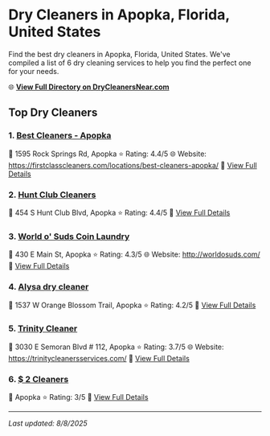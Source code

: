 # Dry Cleaners in Apopka, Florida, United States

Find the best dry cleaners in Apopka, Florida, United States. We've compiled a list of 6 dry cleaning services to help you find the perfect one for your needs.

🌐 **[View Full Directory on DryCleanersNear.com](https://drycleanersnear.com/city/US/Florida/Apopka)**

## Top Dry Cleaners

### 1. [Best Cleaners - Apopka](https://drycleanersnear.com/dryCleaner/68858832aef64230e206ad9e/best-cleaners-apopka)
📍 1595 Rock Springs Rd, Apopka
⭐ Rating: 4.4/5
🌐 Website: https://firstclasscleaners.com/locations/best-cleaners-apopka/
🔗 [View Full Details](https://drycleanersnear.com/dryCleaner/68858832aef64230e206ad9e/best-cleaners-apopka)

### 2. [Hunt Club Cleaners](https://drycleanersnear.com/dryCleaner/68858869aef64230e206b069/hunt-club-cleaners)
📍 454 S Hunt Club Blvd, Apopka
⭐ Rating: 4.4/5
🔗 [View Full Details](https://drycleanersnear.com/dryCleaner/68858869aef64230e206b069/hunt-club-cleaners)

### 3. [World o' Suds Coin Laundry](https://drycleanersnear.com/dryCleaner/688588abaef64230e206b276/world-o-suds-coin-laundry)
📍 430 E Main St, Apopka
⭐ Rating: 4.3/5
🌐 Website: http://worldosuds.com/
🔗 [View Full Details](https://drycleanersnear.com/dryCleaner/688588abaef64230e206b276/world-o-suds-coin-laundry)

### 4. [Alysa dry cleaner](https://drycleanersnear.com/dryCleaner/68858861aef64230e206b02a/alysa-dry-cleaner)
📍 1537 W Orange Blossom Trail, Apopka
⭐ Rating: 4.2/5
🔗 [View Full Details](https://drycleanersnear.com/dryCleaner/68858861aef64230e206b02a/alysa-dry-cleaner)

### 5. [Trinity Cleaner](https://drycleanersnear.com/dryCleaner/68858887aef64230e206b15a/trinity-cleaner)
📍 3030 E Semoran Blvd # 112, Apopka
⭐ Rating: 3.7/5
🌐 Website: https://trinitycleanersservices.com/
🔗 [View Full Details](https://drycleanersnear.com/dryCleaner/68858887aef64230e206b15a/trinity-cleaner)

### 6. [$ 2 Cleaners](https://drycleanersnear.com/dryCleaner/688588c3aef64230e206b327/2-cleaners)
📍 Apopka
⭐ Rating: 3/5
🔗 [View Full Details](https://drycleanersnear.com/dryCleaner/688588c3aef64230e206b327/2-cleaners)


---

*Last updated: 8/8/2025*
